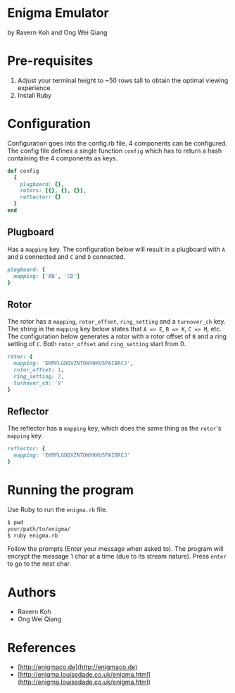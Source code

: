 # Enigma Emulator
by Ravern Koh and Ong Wei Qiang

# Pre-requisites
1. Adjust your terminal height to ~50 rows tall to obtain the optimal viewing experience.
2. Install Ruby

# Configuration
Configuration goes into the config.rb file. 4 components can be configured. The config file defines a single function `config` which has to return a hash containing the 4 components as keys.
```ruby
def config
  {
    plugboard: {},
    rotors: [{}, {}, {}],
    reflector: {}
  }
end
```
## Plugboard
Has a `mapping` key. The configuration below will result in a plugboard with `A` and `B` connected and `C` and `D` connected.
```ruby
plugboard: {
  mapping: ['AB', 'CD']
}
```
## Rotor
The rotor has a `mapping`, `rotor_offset`, `ring_setting` and a `turnover_ch` key. The string in the `mapping` key below states that `A => E`, `B => K`, `C => M`, etc. The configuration below generates a rotor with a rotor offset of `B` and a ring setting of `C`. Both `rotor_offset` and `ring_setting` start from 0.
```ruby
rotor: {
  mapping: 'EKMFLGDQVZNTOWYHXUSPAIBRCJ',
  rotor_offset: 1,
  ring_setting: 2,
  turnover_ch: 'V'
}
```
## Reflector
The reflector has a `mapping` key, which does the same thing as the `rotor`'s `mapping` key.
```ruby
reflector: {
  mapping: 'EKMFLGDQVZNTOWYHXUSPAIBRCJ'
}
```

# Running the program
Use Ruby to run the `enigma.rb` file.
```bash
$ pwd
your/path/to/enigma/
$ ruby enigma.rb
```
Follow the prompts (Enter your message when asked to). The program will encrypt the message 1 char at a time (due to its stream nature). Press `enter` to go to the next char.

# Authors
+ Ravern Koh
+ Ong Wei Qiang

# References
+ [http://enigmaco.de](http://enigmaco.de)
+ [http://enigma.louisedade.co.uk/enigma.html](http://enigma.louisedade.co.uk/enigma.html)
